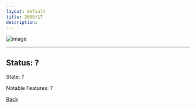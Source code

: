 ```yaml
---
layout: default
title: 2600/17
description: 
---
```

![image]()

* * *

## Status: ?

State: ?

Notable Features: ?

[Back](/./forest/bunker.md)
